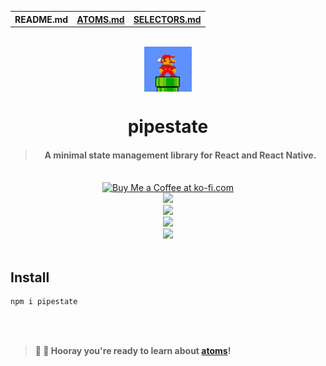<table>
<tr>
<th>README.md</th>
<th><a href="./ATOMS.md">ATOMS.md</a></th>
<th><a href="./SELECTORS.md">SELECTORS.md</a></th>
</tr>
</table>

<br />

<div align="center">
  <img align="center" src="img/mario.png" width="15%">
  <br />
  <h1 align="center">pipestate</h1>
  <blockquote><h4>A minimal state management library for React and React Native.</h4></blockquote>
  <br />
  <a href='https://ko-fi.com/F1F8CLXG' target='_blank'><img height='36' style='border:0px;height:36px;' src='https://az743702.vo.msecnd.net/cdn/kofi2.png?v=0' border='0' alt='Buy Me a Coffee at ko-fi.com' /></a>
  <br />
  <a href="https://www.npmjs.com/package/pipestate"><img src="https://img.shields.io/npm/v/pipestate?color=%239ba298"</a>
  <br />
  <a href="https://www.npmjs.com/package/pipestate"><img src="https://img.shields.io/npm/dt/pipestate?color=%239ba298"</a>
  <br />
  <a href="https://github.com/mrousavy?tab=followers"><img src="https://img.shields.io/github/followers/mrousavy?label=Follow%20%40mrousavy&style=social"></a>
  <br />
  <a href="https://twitter.com/mrousavy"><img src="https://img.shields.io/twitter/follow/mrousavy?label=Follow%20%40mrousavy&style=social"></a>
</div>

<br/>

## Install

```sh
npm i pipestate
```

<br />
<br />

> **🎉 🥳 Hooray you're ready to learn about [atoms](ATOMS.md)!**
